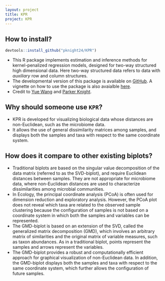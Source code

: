```yaml
---
layout: project
title: KPR
project: KPR
---
```


How to install?
--------------
```r
devtools::install_github("pknight24/KPR")
```

 - This R package implements estimation and inference methods for kernel-penalized regression models, designed for two-way structured high dimensional data. Here two-way structured data refers to data with *auxiliary* row and column structures. 
 - The developmental version of this package is available on [GitHub](https://github.com/pknight24/KPR). A vignette on how to use the package is also avaialble [here](https://pknight24.github.io/KPR/).
 - Credit to [Yue Wang](https://taryue.github.io/) and [Parker Knight](https://pknight24.github.io/). 

Why should someone use `KPR`?
------------------------------
 - KPR is developed for visualizing biological data whose distances are non-Euclidean, such as the microbiome data. 
 - It allows the use of general dissimilarity matrices among samples, and displays both the samples and taxa with respect to the same coordinate system.

How does it compare to other existing biplots?
------------------------------------------------
 - Traditional biplots are based on the singular value decomposition of the data matrix (referred to as the SVD-biplot), and require Euclidean distances between samples. They are not appropriate for microbiome data, where non-Euclidean distances are used to characterize dissimilarities among microbial communities. 
 - In Ecology, the principal coordinate analysis (PCoA) is often used for dimension reduction and exploratory analysis. However, the PCoA plot does not reveal which taxa are related to the observed sample clustering because the configuration of samples is not based on a coordinate system in which both the samples and variables can be represented. 
 - The GMD-biplot is based on an extension of the SVD, called the generalized matrix decomposition (GMD), which involves an arbitrary matrix of similarities and the original matrix of variable measures, such as taxon abundances. As in a traditional biplot, points represent the samples and arrows represent the variables. 
 - The GMD-biplot provides a robust and computationally efficient approach for graphical visualization of non-Euclidean data. In addition, the GMD-biplot displays both the samples and taxa with respect to the same coordinate system, which further allows the configuration of future samples.
